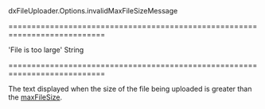 <!--id-->dxFileUploader.Options.invalidMaxFileSizeMessage<!--/id-->
===========================================================================
<!--default-->'File is too large'<!--/default-->
<!--type-->String<!--/type-->
===========================================================================

<!--shortDescription-->
The text displayed when the size of the file being uploaded is greater than the [maxFileSize](/Documentation/ApiReference/UI_Widgets/dxFileUploader/Configuration/#maxFileSize).
<!--/shortDescription-->

<!--fullDescription-->

<!--/fullDescription-->